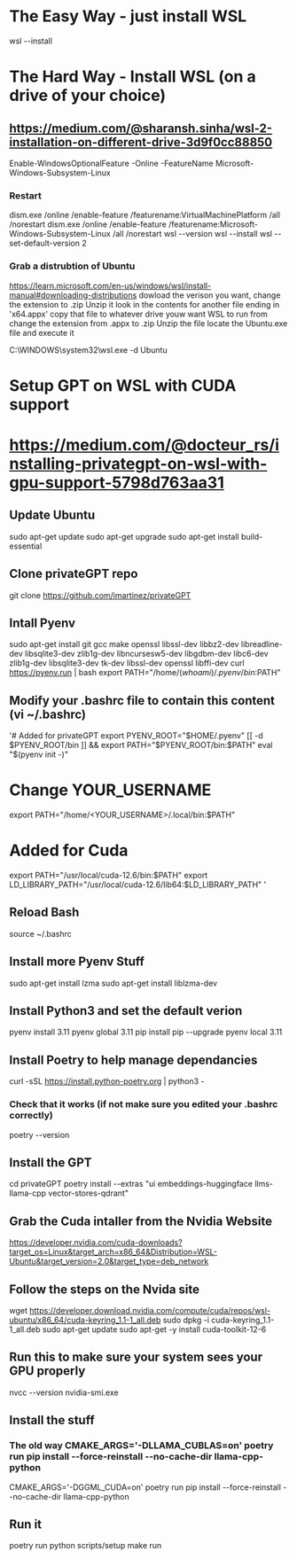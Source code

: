 # The Easy Way - just install WSL
wsl --install

# The Hard Way - Install WSL (on a drive of your choice)
## https://medium.com/@sharansh.sinha/wsl-2-installation-on-different-drive-3d9f0cc88850

Enable-WindowsOptionalFeature -Online -FeatureName Microsoft-Windows-Subsystem-Linux

### Restart
dism.exe /online /enable-feature /featurename:VirtualMachinePlatform /all /norestart
dism.exe /online /enable-feature /featurename:Microsoft-Windows-Subsystem-Linux /all /norestart
wsl --version 
wsl --install
wsl --set-default-version 2

### Grab a distrubtion of Ubuntu
https://learn.microsoft.com/en-us/windows/wsl/install-manual#downloading-distributions
dowload the verison you want, change the extension to .zip
Unzip it
look in the contents for another file ending in 'x64.appx' copy that file to whatever drive youw want WSL to run from
change the extension from .appx to .zip
Unzip the file
locate the Ubuntu.exe file and execute it

C:\WINDOWS\system32\wsl.exe -d Ubuntu

# Setup GPT on WSL with CUDA support
# https://medium.com/@docteur_rs/installing-privategpt-on-wsl-with-gpu-support-5798d763aa31

## Update Ubuntu
sudo apt-get update
sudo apt-get upgrade
sudo apt-get install build-essential

## Clone privateGPT repo
git clone https://github.com/imartinez/privateGPT

## Intall Pyenv
sudo apt-get install git gcc make openssl libssl-dev libbz2-dev libreadline-dev libsqlite3-dev zlib1g-dev libncursesw5-dev libgdbm-dev libc6-dev zlib1g-dev libsqlite3-dev tk-dev libssl-dev openssl libffi-dev
curl https://pyenv.run | bash
export PATH="/home/$(whoami)/.pyenv/bin:$PATH"

## Modify your .bashrc file to contain this content (vi ~/.bashrc)

'# Added for privateGPT
export PYENV_ROOT="$HOME/.pyenv"
[[ -d $PYENV_ROOT/bin ]] && export PATH="$PYENV_ROOT/bin:$PATH"
eval "$(pyenv init -)"

# Change YOUR_USERNAME
export PATH="/home/<YOUR_USERNAME>/.local/bin:$PATH"

# Added for Cuda
export PATH="/usr/local/cuda-12.6/bin:$PATH"
export LD_LIBRARY_PATH="/usr/local/cuda-12.6/lib64:$LD_LIBRARY_PATH"
'

## Reload Bash
source ~/.bashrc

## Install more Pyenv Stuff
sudo apt-get install lzma
sudo apt-get install liblzma-dev

## Install Python3 and set the default verion
pyenv install 3.11
pyenv global 3.11
pip install pip --upgrade
pyenv local 3.11

## Install Poetry to help manage dependancies
curl -sSL https://install.python-poetry.org | python3 -

### Check that it works (if not make sure you edited your .bashrc correctly)
poetry --version 

## Install the GPT
cd privateGPT
poetry install --extras "ui embeddings-huggingface llms-llama-cpp vector-stores-qdrant"

## Grab the Cuda intaller from the Nvidia Website

https://developer.nvidia.com/cuda-downloads?target_os=Linux&target_arch=x86_64&Distribution=WSL-Ubuntu&target_version=2.0&target_type=deb_network

## Follow the steps on the Nvida site 
wget https://developer.download.nvidia.com/compute/cuda/repos/wsl-ubuntu/x86_64/cuda-keyring_1.1-1_all.deb
sudo dpkg -i cuda-keyring_1.1-1_all.deb
sudo apt-get update
sudo apt-get -y install cuda-toolkit-12-6

## Run this to make sure your system sees your GPU properly
nvcc --version
nvidia-smi.exe

## Install the stuff
### The old way CMAKE_ARGS='-DLLAMA_CUBLAS=on' poetry run pip install --force-reinstall --no-cache-dir llama-cpp-python
CMAKE_ARGS='-DGGML_CUDA=on' poetry run pip install --force-reinstall --no-cache-dir llama-cpp-python

## Run it
poetry run python scripts/setup
make run


